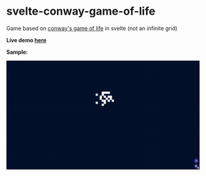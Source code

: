 # svelte-conway-game-of-life

Game based on [conway's game of life](https://en.wikipedia.org/wiki/Conway%27s_Game_of_Life) in svelte (not an infinite grid)

**Live demo [here]()**

**Sample:**

![](sample.gif)
